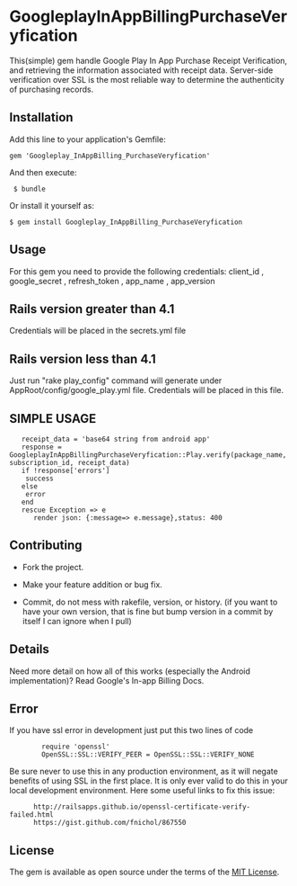 # GoogleplayInAppBillingPurchaseVeryfication

This(simple) gem handle Google Play In App Purchase Receipt Verification, and retrieving the information associated with receipt data.
Server-side verification over SSL is the most reliable way to determine the authenticity of purchasing records.
## Installation

Add this line to your application's Gemfile:


    gem 'Googleplay_InAppBilling_PurchaseVeryfication'


And then execute:

     $ bundle

Or install it yourself as:

    $ gem install Googleplay_InAppBilling_PurchaseVeryfication

## Usage

   For this gem you need to provide the following credentials:
   client_id , google_secret , refresh_token , app_name ,  app_version

## Rails version greater than 4.1

   Credentials will be placed in the  secrets.yml  file


## Rails version less than 4.1

   Just run "rake play_config" command  will generate under AppRoot/config/google_play.yml file.
   Credentials will be placed in this file.


  ## SIMPLE USAGE

       receipt_data = 'base64 string from android app'
       response = GoogleplayInAppBillingPurchaseVeryfication::Play.verify(package_name, subscription_id, receipt_data)
       if !response['errors']
        success
       else
        error
       end
       rescue Exception => e
          render json: {:message=> e.message},status: 400


## Contributing

* Fork the project.

* Make your feature addition or bug fix.

* Commit, do not mess with rakefile, version, or history. (if you want to have your own version, that is fine but bump version in a commit by itself I can ignore when I pull)

## Details

Need more detail on how all of this works (especially the Android implementation)? Read Google's In-app Billing Docs.


## Error
 If you have ssl error in development just put this two lines of code

            require 'openssl'
            OpenSSL::SSL::VERIFY_PEER = OpenSSL::SSL::VERIFY_NONE

 Be sure never to use this in any production environment, as it will negate benefits of using SSL in the first place. It is only ever valid to do this in your local development environment.
 Here some useful links to fix this issue:

          http://railsapps.github.io/openssl-certificate-verify-failed.html
          https://gist.github.com/fnichol/867550






## License

The gem is available as open source under the terms of the [MIT License](http://opensource.org/licenses/MIT).

